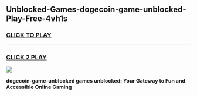 
## Unblocked-Games-dogecoin-game-unblocked-Play-Free-4vh1s
<h3>
<a href="https://premium76.site?title=dogecoin-game-unblocked&ref=18A1">CLICK TO PLAY</a></h3>
<hr>

<h3>
<a href="https://premium76.site?title=dogecoin-game-unblocked&ref=18A1">CLICK 2 PLAY</a>
  
</h3>

<a href="https://premium76.site?title=dogecoin-game-unblocked&ref=18A1"><img src="https://clearcache.store/games.png"></a>


**dogecoin-game-unblocked games unblocked: Your Gateway to Fun and Accessible Online Gaming**
